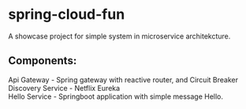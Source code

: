 # spring-cloud-fun

A showcase project for simple system in microservice architekcture. </br>

## Components:
Api Gateway - Spring gateway with reactive router, and Circuit Breaker</br>
Discovery Service - Netflix Eureka </br>
Hello Service - Springboot application with simple message Hello.</br>

